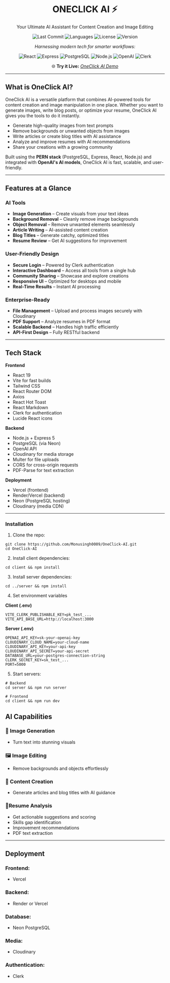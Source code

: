 <div align="center">

# ONECLICK AI ⚡

Your Ultimate AI Assistant for Content Creation and Image Editing

![Last Commit](https://img.shields.io/github/last-commit/elyse502/QuickAI?style=flat-square) 
![Languages](https://img.shields.io/github/languages/top/elyse502/QuickAI?style=flat-square&color=blue)
![License](https://img.shields.io/badge/license-ISC-blue?style=flat-square)
![Version](https://img.shields.io/badge/version-1.0.0-success?style=flat-square)

*Harnessing modern tech for smarter workflows:*  

![React](https://img.shields.io/badge/React-19.1.1-61DAFB?style=flat-square&logo=react&logoColor=black)
![Express](https://img.shields.io/badge/Express-5.1.0-000000?style=flat-square&logo=express&logoColor=white)
![PostgreSQL](https://img.shields.io/badge/PostgreSQL-4169E1?style=flat-square&logo=postgresql&logoColor=white)
![Node.js](https://img.shields.io/badge/Node.js-339933?style=flat-square&logo=node.js&logoColor=white)
![OpenAI](https://img.shields.io/badge/OpenAI-412991?style=flat-square&logo=openai&logoColor=white)
![Clerk](https://img.shields.io/badge/Clerk-6C47FF?style=flat-square&logo=clerk&logoColor=white)

🌐 **Try it Live:** [_OneClick AI Demo_](https://one-click-ai-phi.vercel.app/)

</div>

---

## What is OneClick AI?

OneClick AI is a versatile platform that combines AI-powered tools for content creation and image manipulation in one place. Whether you want to generate images, write blog posts, or optimize your resume, OneClick AI gives you the tools to do it instantly.  

- Generate high-quality images from text prompts  
- Remove backgrounds or unwanted objects from images  
- Write articles or create blog titles with AI assistance  
- Analyze and improve resumes with AI recommendations  
- Share your creations with a growing community  

Built using the **PERN stack** (PostgreSQL, Express, React, Node.js) and integrated with **OpenAI's AI models**, OneClick AI is fast, scalable, and user-friendly.  

---

## Features at a Glance

### AI Tools
- **Image Generation** – Create visuals from your text ideas  
- **Background Removal** – Cleanly remove image backgrounds  
- **Object Removal** – Remove unwanted elements seamlessly  
- **Article Writing** – AI-assisted content creation  
- **Blog Titles** – Generate catchy, optimized titles  
- **Resume Review** – Get AI suggestions for improvement  

### User-Friendly Design
- **Secure Login** – Powered by Clerk authentication  
- **Interactive Dashboard** – Access all tools from a single hub  
- **Community Sharing** – Showcase and explore creations  
- **Responsive UI** – Optimized for desktops and mobile  
- **Real-Time Results** – Instant AI processing  

### Enterprise-Ready
- **File Management** – Upload and process images securely with Cloudinary  
- **PDF Support** – Analyze resumes in PDF format  
- **Scalable Backend** – Handles high traffic efficiently  
- **API-First Design** – Fully RESTful backend  

---

## Tech Stack

**Frontend**
- React 19  
- Vite for fast builds  
- Tailwind CSS  
- React Router DOM  
- Axios  
- React Hot Toast  
- React Markdown  
- Clerk for authentication  
- Lucide React icons  

**Backend**
- Node.js + Express 5  
- PostgreSQL (via Neon)  
- OpenAI API  
- Cloudinary for media storage  
- Multer for file uploads  
- CORS for cross-origin requests  
- PDF-Parse for text extraction  

**Deployment**
- Vercel (frontend)  
- Render/Vercel (backend)  
- Neon (PostgreSQL hosting)  
- Cloudinary (media CDN)  

---

 
### Installation

1. Clone the repo:
```console
git clone https://github.com/Monusingh0009/OneClick-AI.git
cd OneClick-AI
```

2. Install client dependencies:
```console
cd client && npm install
```

3. Install server dependencies:
```console
cd ../server && npm install
```

4. Set environment variables

**Client (.env)**
```console
VITE_CLERK_PUBLISHABLE_KEY=pk_test_...
VITE_API_BASE_URL=http://localhost:3000
```

**Server (.env)**
```env
OPENAI_API_KEY=sk-your-openai-key
CLOUDINARY_CLOUD_NAME=your-cloud-name
CLOUDINARY_API_KEY=your-api-key
CLOUDINARY_API_SECRET=your-api-secret
DATABASE_URL=your-postgres-connection-string
CLERK_SECRET_KEY=sk_test_...
PORT=5000
```

5. Start servers:
```console
# Backend
cd server && npm run server

# Frontend
cd client && npm run dev

```

## AI Capabilities

### 🎨 Image Generation
- Turn text into stunning visuals
 
### 🖼️ Image Editing
- Remove backgrounds and objects effortlessly
 
### 📝 Content Creation
- Generate articles and blog titles with AI guidance

### 📄Resume Analysis
- Get actionable suggestions and scoring
- Skills gap identification
- Improvement recommendations
- PDF text extraction

---

## Deployment

### Frontend:
- Vercel

### Backend: 
- Render or Vercel

### Database: 
- Neon PostgreSQL

### Media: 
- Cloudinary

### Authentication: 
- Clerk
 

</div>




